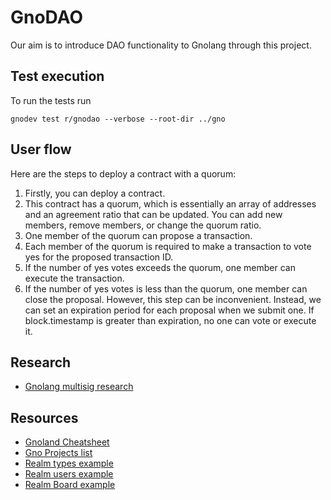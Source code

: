 # GnoDAO

Our aim is to introduce DAO functionality to Gnolang through this project.

## Test execution

To run the tests run

```
gnodev test r/gnodao --verbose --root-dir ../gno
```

## User flow

Here are the steps to deploy a contract with a quorum:

1. Firstly, you can deploy a contract.
2. This contract has a quorum, which is essentially an array of addresses and an agreement ratio that can be updated. You can add new members, remove members, or change the quorum ratio.
3. One member of the quorum can propose a transaction.
4. Each member of the quorum is required to make a transaction to vote yes for the proposed transaction ID.
5. If the number of yes votes exceeds the quorum, one member can execute the transaction.
6. If the number of yes votes is less than the quorum, one member can close the proposal. However, this step can be inconvenient. Instead, we can set an expiration period for each proposal when we submit one. If block.timestamp is greater than expiration, no one can vote or execute it.


## Research

- [Gnolang multisig research](https://hackmd.io/lF6_guCYQemIYXHV0oCynA)

## Resources

- [Gnoland Cheatsheet](https://github.com/slashbinslashnoname/gnoland_cheatsheet)
- [Gno Projects list](https://notes.pwnh4.com/s/pPIPCgXFw)
- [Realm types example](https://gnoland.space/r/users/types.gno)
- [Realm users example](https://gnoland.space/r/users/users.gno)
- [Realm Board example](https://github.com/gnolang/gno/tree/master/examples/gno.land/r/boards)
